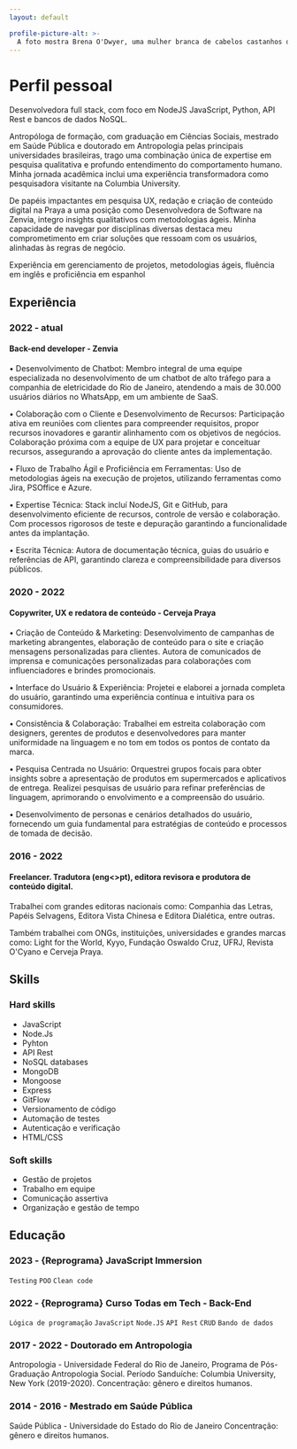 ```yaml
---
layout: default

profile-picture-alt: >-
  A foto mostra Brena O'Dwyer, uma mulher branca de cabelos castanhos ondulados, sorrindo. A foto mostra o rosto de Brena e um fundo verde borrado.
---
```


# Perfil pessoal
Desenvolvedora full stack, com foco em NodeJS JavaScript, Python, API Rest e bancos de dados NoSQL.

Antropóloga de formação, com graduação em Ciências Sociais, mestrado em Saúde Pública e doutorado em Antropologia pelas principais universidades brasileiras, trago uma combinação única de expertise em pesquisa qualitativa e profundo entendimento do comportamento humano. Minha jornada acadêmica inclui uma experiência transformadora como pesquisadora visitante na Columbia University.

De papéis impactantes em pesquisa UX, redação e criação de conteúdo digital na Praya a uma posição como Desenvolvedora de Software na Zenvia, integro insights qualitativos com metodologias ágeis. Minha capacidade de navegar por disciplinas diversas destaca meu comprometimento em criar soluções que ressoam com os usuários, alinhadas às regras de negócio.

Experiência em gerenciamento de projetos, metodologias ágeis, fluência em inglês e proficiência em espanhol

## Experiência
### 2022 - atual
#### Back-end developer - Zenvia
• Desenvolvimento de Chatbot: Membro integral de uma equipe especializada no desenvolvimento de um chatbot de alto tráfego para a companhia de eletricidade do Rio de Janeiro, atendendo a mais de 30.000 usuários diários no WhatsApp, em um ambiente de SaaS.

• Colaboração com o Cliente e Desenvolvimento de Recursos: Participação ativa em reuniões com clientes para compreender requisitos, propor recursos inovadores e garantir alinhamento com os objetivos de negócios. Colaboração próxima com a equipe de UX para projetar e conceituar recursos, assegurando a aprovação do cliente antes da implementação.

• Fluxo de Trabalho Ágil e Proficiência em Ferramentas:  Uso de metodologias ágeis na execução de projetos, utilizando ferramentas como Jira, PSOffice e Azure.

• Expertise Técnica: Stack incluí NodeJS, Git e GitHub, para desenvolvimento eficiente de recursos, controle de versão e colaboração. Com processos rigorosos de teste e depuração garantindo a funcionalidade antes da implantação.

• Escrita Técnica: Autora de documentação técnica, guias do usuário e referências de API, garantindo clareza e compreensibilidade para diversos públicos.

### 2020 - 2022
#### Copywriter, UX e redatora de conteúdo - Cerveja Praya
• Criação de Conteúdo & Marketing: Desenvolvimento de campanhas de marketing abrangentes, elaboração de conteúdo para o site e criação mensagens personalizadas para clientes. Autora de comunicados de imprensa e comunicações personalizadas para colaborações com influenciadores e brindes promocionais.

• Interface do Usuário & Experiência: Projetei e elaborei a jornada completa do usuário, garantindo uma experiência contínua e intuitiva para os consumidores.

• Consistência & Colaboração: Trabalhei em estreita colaboração com designers, gerentes de produtos e desenvolvedores para manter uniformidade na linguagem e no tom em todos os pontos de contato da marca.

• Pesquisa Centrada no Usuário: Orquestrei grupos focais para obter insights sobre a apresentação de produtos em supermercados e aplicativos de entrega. Realizei pesquisas de usuário para refinar preferências de linguagem, aprimorando o envolvimento e a compreensão do usuário.

• Desenvolvimento de  personas e cenários detalhados do usuário, fornecendo um guia fundamental para estratégias de conteúdo e processos de tomada de decisão.

### 2016 - 2022
#### Freelancer. Tradutora (eng<>pt), editora revisora e produtora de conteúdo digital.
Trabalhei com grandes editoras nacionais como: Companhia das Letras, Papéis Selvagens, Editora Vista Chinesa e Editora Dialética, entre outras.

Também trabalhei com ONGs, instituições, universidades e grandes marcas como: Light for the World, Kyyo, Fundação Oswaldo Cruz, UFRJ, Revista O'Cyano e Cerveja Praya.


## Skills
### Hard skills
* JavaScript
* Node.Js
* Pyhton
* API Rest
* NoSQL databases
* MongoDB
* Mongoose
* Express
* GitFlow
* Versionamento de código
* Automação de testes
* Autenticação e verificação
* HTML/CSS

### Soft skills
* Gestão de projetos
* Trabalho em equipe
* Comunicação assertiva
* Organização e gestão de tempo

## Educação
### 2023 - {Reprograma} JavaScript Immersion
`Testing`
`POO`
`Clean code`

### 2022 - {Reprograma} Curso Todas em Tech - Back-End
`Lógica de programação`
`JavaScript`
`Node.JS`
`API Rest`
`CRUD`
`Bando de dados`

### 2017 - 2022 - Doutorado em Antropologia
Antropologia - Universidade Federal do Rio de Janeiro, Programa de Pós-Graduação Antropologia Social.
Período Sanduíche: Columbia University, New York (2019-2020).
Concentração: gênero e direitos humanos.

### 2014 - 2016 - Mestrado em Saúde Pública
Saúde Pública - Universidade do Estado do Rio de Janeiro
Concentração: gênero e direitos humanos.